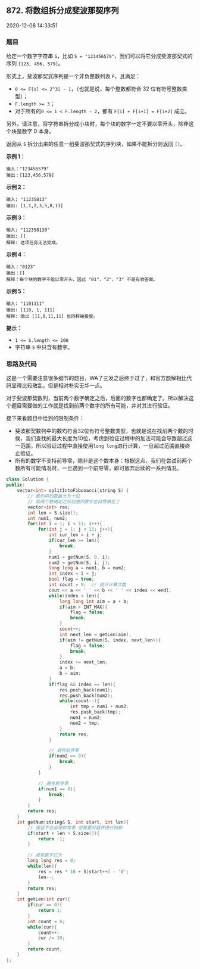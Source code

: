 ## 872. 将数组拆分成斐波那契序列

2020-12-08 14:33:51

### 题目

给定一个数字字符串 ``S``，比如 ``S = "123456579"``，我们可以将它分成斐波那契式的序列 ``[123, 456, 579]``。

形式上，斐波那契式序列是一个非负整数列表 ``F``，且满足：


- ``0 <= F[i] <= 2^31 - 1``，（也就是说，每个整数都符合 32 位有符号整数类型）；
- ``F.length >= 3``；
- 对于所有的``0 <= i < F.length - 2``，都有 ``F[i] + F[i+1] = F[i+2]`` 成立。


另外，请注意，将字符串拆分成小块时，每个块的数字一定不要以零开头，除非这个块是数字 0 本身。

返回从 ``S`` 拆分出来的任意一组斐波那契式的序列块，如果不能拆分则返回 ``[]``。

 

**示例 1：**

```
输入："123456579"
输出：[123,456,579]
```

**示例 2：**

```
输入: "11235813"
输出: [1,1,2,3,5,8,13]
```

**示例 3：**

```
输入: "112358130"
输出: []
解释: 这项任务无法完成。
```

**示例 4：**

```
输入："0123"
输出：[]
解释：每个块的数字不能以零开头，因此 "01"，"2"，"3" 不是有效答案。
```

**示例 5：**

```
输入: "1101111"
输出: [110, 1, 111]
解释: 输出 [11,0,11,11] 也同样被接受。
```

 

**提示：**


- ``1 <= S.length <= 200``
- 字符串 ``S`` 中只含有数字。



### 思路及代码

这是一个需要注意很多细节的题目，WA了三发之后终于过了，和官方题解相比代码显得比较散乱，但是相对朴实无华一点。

对于斐波那契数列，当前两个数字确定之后，后面的数字也都确定了。所以解决这个题目需要做的工作就是找到前两个数字的所有可能，并对其进行验证。

接下来看题目中给到的限制条件：

- 斐波那契数列中的数均符合32位有符号整数类型，也就是说在找前两个数的时候，我们查找的最大长度为10位，考虑到验证过程中的加法可能会导致超过这一范围，所以验证过程中直接使用``long long``进行计算，一旦超过范围直接终止验证。
- 所有的数字不支持前导零，除非是这个数本身：根据这点，我们在尝试前两个数所有可能情况时，一旦遇到一个前导零，即可放弃后续的一系列情况。

```cpp
class Solution {
public:
    vector<int> splitIntoFibonacci(string S) {
        // 数列中的数最大为十位
        // 前两个数确定之后后面的数字也自然确定了
        vector<int> res;
        int len = S.size();
        int num1, num2;
        for(int i = 1; i < 11; i++){
            for(int j = 1; j < 11; j++){
                int cur_len = i + j;
                if(cur_len >= len){
                    break;
                }
                num1 = getNum(S, 0, i);
                num2 = getNum(S, i, j);
                long long a = num1, b = num2;
                int index = i + j;
                bool flag = true;
                int count = 0;  // 统计计算次数
                cout << a << ' ' << b << ' ' << index << endl;
                while(index < len){
                    long long int aim = a + b;
                    if(aim > INT_MAX){
                        flag = false;
                        break;
                    }
                    count++;
                    int next_len = getLen(aim);
                    if(aim != getNum(S, index, next_len)){
                        flag = false;
                        break;
                    }
                    index += next_len;
                    a = b;
                    b = aim;
                }
                if(flag && index == len){
                    res.push_back(num1);
                    res.push_back(num2);
                    while(count--){
                        int tmp = num1 + num2;
                        res.push_back(tmp);
                        num1 = num2;
                        num2 = tmp;
                    }
                    return res;
                }

                // 避免前导零
                if(num2 == 0){
                    break;
                }
            }

            // 避免前导零
            if(num1 == 0){
                break;
            }
        }
        return res;
    }
    int getNum(string& S, int start, int len){
        // 保证不会出现前导零 但需要对越界进行判断
        if(start + len > S.size()){
            return -1;
        }

        // 避免数字过大
        long long res = 0;
        while(len){
            res = res * 10 + S[start++] - '0';
            len--;
        }
        return res;
    }
    int getLen(int cur){
        if(cur == 0){
            return 1;
        }
        int count = 0;
        while(cur){
            count++;
            cur /= 10;
        }
        return count;
    }
};
```